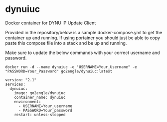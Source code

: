 # dynuiuc
Docker container for DYNU IP Update Client

Provided in the repository/below is a sample docker-compose.yml to get the container up and running. If using portainer you should just be able to copy paste this compose file into a stack and be up and running.

Make sure to update the below commands with your correct username and password.

`docker run -d --name dynuiuc -e "USERNAME=Your_Username" -e "PASSWORD=Your_Password" go2engle/dynuiuc:latest`

```
version: "2.1"
services:
  dynuiuc:
    image: go2engle/dynuiuc
    container_name: dynuiuc
    environment:
      - USERNAME=Your_username
      - PASSWORD=Your_password
    restart: unless-stopped
 ```
